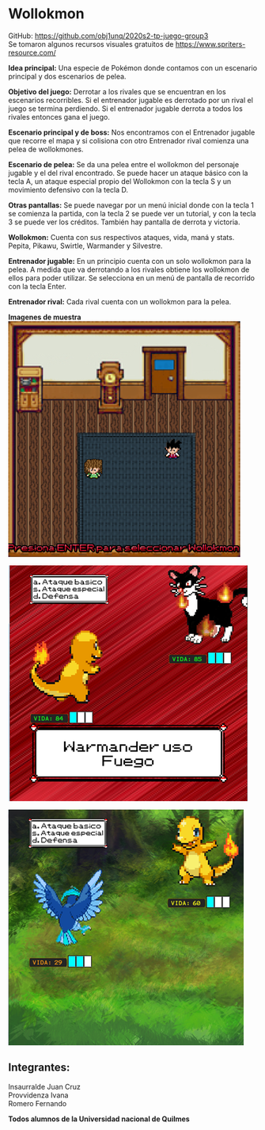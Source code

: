 # Wollokmon

GitHub: https://github.com/obj1unq/2020s2-tp-juego-group3  
Se tomaron algunos recursos visuales gratuitos de https://www.spriters-resource.com/

**Idea principal:**
	Una especie de Pokémon donde contamos con un escenario principal y dos escenarios de pelea.

**Objetivo del juego:**
	Derrotar a  los rivales que se encuentran en los escenarios recorribles. Si el entrenador jugable es derrotado por un rival el juego se termina perdiendo. Si el entrenador jugable derrota a todos los rivales entonces gana el juego.
	
**Escenario principal y de boss:**
	Nos encontramos con el Entrenador jugable que recorre el mapa y si colisiona con otro Entrenador rival comienza una pelea de wollokmones.

**Escenario de pelea:**
	Se da una pelea entre el wollokmon del personaje jugable y el del rival encontrado. 
	Se puede hacer un ataque básico con la tecla A, un ataque especial propio del Wollokmon con la tecla S y un movimiento defensivo con la tecla D.

**Otras pantallas:**
	Se puede navegar por un menú inicial donde con la tecla 1 se comienza la partida, con la tecla 2 se puede ver un tutorial, y con la tecla 3 se puede ver los créditos. También hay pantalla de derrota y victoria.

**Wollokmon:** 
	Cuenta con sus respectivos ataques, vida, maná y stats.
	Pepita, Pikawu, Swirtle, Warmander y Silvestre.

**Entrenador jugable:** 
	En un principio cuenta con un solo wollokmon para la pelea. A medida que va derrotando a los rivales obtiene los wollokmon de ellos para poder utilizar. Se selecciona en un menú de pantalla de recorrido con la tecla Enter.

**Entrenador rival:** 
	Cada rival cuenta con un wollokmon para la pelea.

**Imagenes de muestra**  
![Habitación casa](ImagenesDeMuestra/imagen1.png)

![Batalla wollokmon](ImagenesDeMuestra/imagen2.png)

![Batalla wollokmon](ImagenesDeMuestra/imagen3.png)

## Integrantes:
Insaurralde Juan Cruz  
Provvidenza Ivana  
Romero Fernando  

**Todos alumnos de la Universidad nacional de Quilmes**